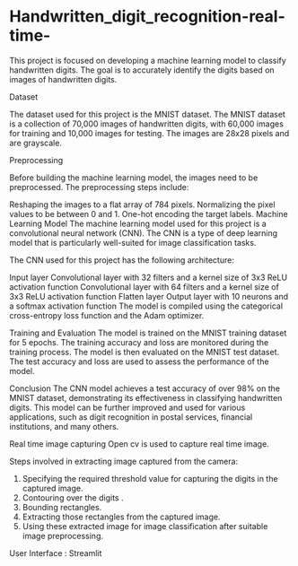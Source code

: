 # Handwritten_digit_recognition-real-time-

This project is focused on developing a machine learning model to classify handwritten digits. The goal is to accurately identify the digits based on images of handwritten digits.

Dataset

The dataset used for this project is the MNIST dataset. The MNIST dataset is a collection of 70,000 images of handwritten digits, with 60,000 images for training and 10,000 images for testing. The images are 28x28 pixels and are grayscale.

Preprocessing

Before building the machine learning model, the images need to be preprocessed. The preprocessing steps include:

Reshaping the images to a flat array of 784 pixels.
Normalizing the pixel values to be between 0 and 1.
One-hot encoding the target labels.
Machine Learning Model
The machine learning model used for this project is a convolutional neural network (CNN). The CNN is a type of deep learning model that is particularly well-suited for image classification tasks.

The CNN used for this project has the following architecture:

Input layer
Convolutional layer with 32 filters and a kernel size of 3x3
ReLU activation function
Convolutional layer with 64 filters and a kernel size of 3x3
ReLU activation function
Flatten layer
Output layer with 10 neurons and a softmax activation function
The model is compiled using the categorical cross-entropy loss function and the Adam optimizer.

Training and Evaluation
The model is trained on the MNIST training dataset for 5 epochs. The training accuracy and loss are monitored during the training process. The model is then evaluated on the MNIST test dataset. The test accuracy and loss are used to assess the performance of the model.

Conclusion
The CNN model achieves a test accuracy of over 98% on the MNIST dataset, demonstrating its effectiveness in classifying handwritten digits. This model can be further improved and used for various applications, such as digit recognition in postal services, financial institutions, and many others.

Real time image capturing
Open cv is used to capture real time image.

Steps involved in extracting image captured from the camera:
  1. Specifying the required threshold value for capturing the digits in the captured image.
  2. Contouring over the digits .
  3. Bounding rectangles.
  4. Extracting those rectangles from the captured image.
  5. Using these extracted image for image classification after suitable image preprocessing.
  
  
  User Interface : Streamlit 
  
